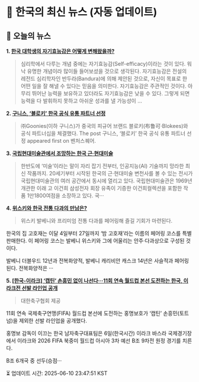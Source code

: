 # 📢 한국의 최신 뉴스 (자동 업데이트)

## 📰 오늘의 뉴스
**1. [한국 대학생의 자기효능감은 어떻게 변해왔을까?](https://ppss.kr/archives/266958)**
> 심리학에서 다루는 개념 중에는 자기효능감(Self-efficacy)이라는 것이 있다. 워낙 유명한 개념이라 많이들 들어보셨을 것으로 생각된다. 자기효능감은 전설의 레전드 심리학자인 반두라(Bandura)에 의해 제안된 것으로, 자신이 목표로 한 어떤 일을 잘 해낼 수 있다는 믿음을 의미한다.    자기효능감은 주관적인 것이다. 아무리 뛰어난 능력을 보유하고 있더라도 자기효능감은 낮을 수 있다. 그렇게 되면 능력을 다 발휘하지 못하고 아쉬운 성과를 낼 가능성이 …

**2. [구니스, ‘블로키’ 한국 공식 유통 파트너 선정](https://www.venturesquare.net/969105)**
> ㈜Goonies(이하 구니스)가 중국의 피규어 브랜드 블로키(布鲁可·Blokees)와 공식 파트너십을 체결했다.
The post 구니스, ‘블로키’ 한국 공식 유통 파트너 선정 appeared first on 벤처스퀘어.

**3. [국립현대미술관에서 조망하는 한국 근·현대미술](https://www.khan.co.kr/article/202505181535001)**
> 한반도에 ‘미술’이라는 말이 자리 잡기 전부터, 인공지능(AI) 기술까지 망라한 최신 작품까지. 20세기부터 시작된 한국의 근·현대미술 변천사를 볼 수 있는 전시가 국립현대미술관의 여러 공간에서 동시에 열리고 있다. 국립현대미술관은 1969년 개관한 이래 고 이건희 삼성전자 회장 유족이 기증한 이건희컬렉션을 포함한 작품 1만1800여점을 소장하고 있다. 국···

**4. [위스키와 한국 전통 다과의 만남은?](https://www.khan.co.kr/article/202506021047001)**
> 위스키 발베니와 프리미엄 전통 다과를 페어링해 즐길 기회가 마련된다.

한국의 집 고호재는 이달 4일부터 27일까지 ‘밤 고호재’라는 이름의 페어링 코스를 특별 판매한다. 이 페어링 코스는 발베니 위스키와 그에 어울리는 안주·다과상으로 구성된 것이다.

발베니 더블우드 12년과 전복화양적, 발베니 캐리비안 캐스크 14년은 사슬적과 페어링된다. 전복화양적은 ···

**5. [[한국-이라크] ‘캡틴’ 손흥민 없이 나선다···11회 연속 월드컵 본선 도전하는 한국, 이라크전 선발 라인업 공개](https://www.khan.co.kr/article/202506060232001)**
> 대한축구협회 제공

11회 연속 국제축구연맹(FIFA) 월드컵 본선에 도전하는 홍명보호가 ‘캡틴’ 손흥민(토트넘)을 제외한 선발 라인업을 공개했다.

홍명보 감독이 이끄는 한국 남자축구대표팀은 6일(한국시간) 이라크 바스라 국제경기장에서 이라크와 2026 FIFA 북중미 월드컵 아시아 3차 예선 B조 9차전 원정 경기를 치른다.

B조 6개국 중 선두(승점···


⏳ 업데이트 시간: 2025-06-10 23:47:51 KST
